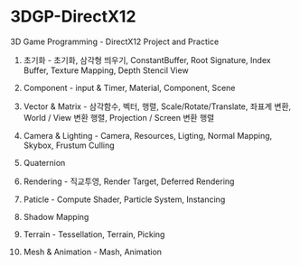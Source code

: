 # 3DGP-DirectX12
3D Game Programming - DirectX12 Project and Practice

1. 초기화 - 초기화, 삼각형 띄우기, ConstantBuffer, Root Signature, Index Buffer, Texture Mapping, Depth Stencil View

2. Component - input & Timer, Material, Component, Scene

3. Vector & Matrix - 삼각함수, 벡터, 행렬, Scale/Rotate/Translate, 좌표계 변환, World / View 변환 행렬, Projection / Screen 변환 행렬

4. Camera & Lighting - Camera, Resources, Ligting, Normal Mapping, Skybox, Frustum Culling

5. Quaternion

6. Rendering - 직교투영, Render Target, Deferred Rendering

7. Paticle - Compute Shader, Particle System, Instancing

8. Shadow Mapping

9. Terrain - Tessellation, Terrain, Picking

10. Mesh & Animation - Mash, Animation
